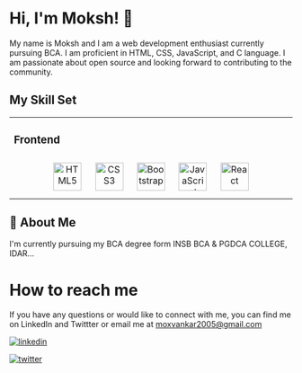 
# Hi, I'm Moksh! 👋


My name is Moksh and I am a web development enthusiast currently pursuing BCA. I am proficient in HTML, CSS, JavaScript, and C language. I am passionate about open source and looking forward to contributing to the community.

## My Skill Set  
<table><tr><td valign="top" width="33%">

### Frontend  
<div align="center">  
<img style="margin: 10px" src="https://profilinator.rishav.dev/skills-assets/html5-original-wordmark.svg" alt="HTML5" height="50" />  
<img style="margin: 10px" src="https://profilinator.rishav.dev/skills-assets/css3-original-wordmark.svg" alt="CSS3" height="50" />  
<img style="margin: 10px" src="https://profilinator.rishav.dev/skills-assets/bootstrap-plain.svg" alt="Bootstrap" height="50" />  
<img style="margin: 10px" src="https://profilinator.rishav.dev/skills-assets/javascript-original.svg" alt="JavaScript" height="50" />  
<img style="margin: 10px" src="https://profilinator.rishav.dev/skills-assets/react-original-wordmark.svg" alt="React" height="50" />  
</div>


</td></tr></table>  


## 🚀 About Me
I'm currently pursuing my BCA degree form INSB BCA & PGDCA COLLEGE, IDAR...


# How to reach me
If you have any questions or would like to connect with me, you can find me on LinkedIn and Twittter or email me at moxvankar2005@gmail.com

[![linkedin](https://img.shields.io/badge/linkedin-0A66C2?style=for-the-badge&logo=linkedin&logoColor=white)](https://www.linkedin.com/in/moksh-vankar-83329b273/)

[![twitter](https://img.shields.io/badge/twitter-1DA1F2?style=for-the-badge&logo=twitter&logoColor=white)](https://twitter.com/MokshSutaria)
